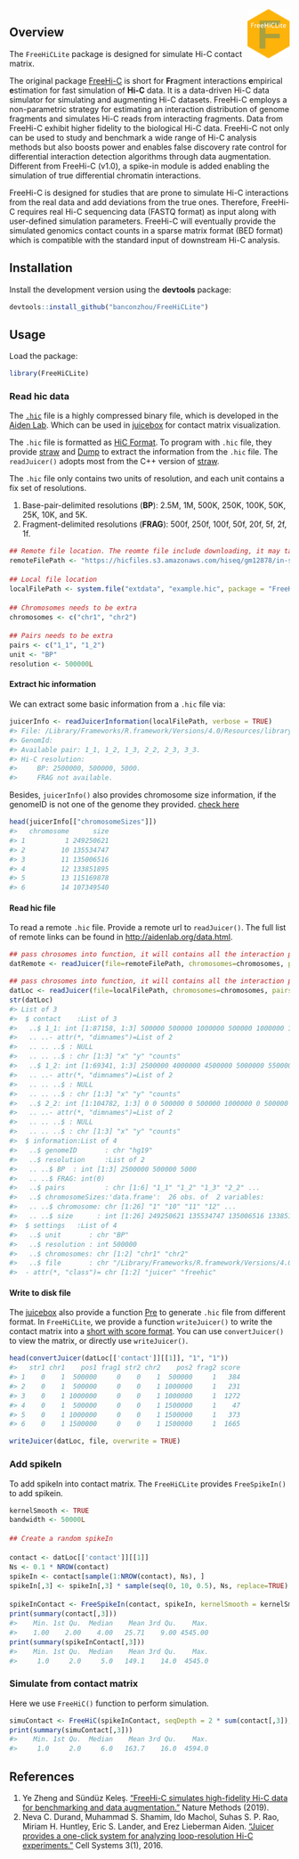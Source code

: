 
<!-- README.md is generated from README.Rmd. Please edit that file -->

<img src="man/figures/sticker.png" align="right" width="15%" height="15%" />

## Overview

The `FreeHiCLite` package is designed for simulate Hi-C contact matrix.

The original package [FreeHi-C](https://github.com/yezhengSTAT/FreeHiC)
is short for **Fr**agment interactions **e**mpirical **e**stimation for
fast simulation of **Hi-C** data. It is a data-driven Hi-C data
simulator for simulating and augmenting Hi-C datasets. FreeHi-C employs
a non-parametric strategy for estimating an interaction distribution of
genome fragments and simulates Hi-C reads from interacting fragments.
Data from FreeHi-C exhibit higher fidelity to the biological Hi-C data.
FreeHi-C not only can be used to study and benchmark a wide range of
Hi-C analysis methods but also boosts power and enables false discovery
rate control for differential interaction detection algorithms through
data augmentation. Different from FreeHi-C (v1.0), a spike-in module is
added enabling the simulation of true differential chromatin
interactions.

FreeHi-C is designed for studies that are prone to simulate Hi-C
interactions from the real data and add deviations from the true ones.
Therefore, FreeHi-C requires real Hi-C sequencing data (FASTQ format) as
input along with user-defined simulation parameters. FreeHi-C will
eventually provide the simulated genomics contact counts in a sparse
matrix format (BED format) which is compatible with the standard input
of downstream Hi-C analysis.

## Installation

Install the development version using the **devtools** package:

``` r
devtools::install_github("banconzhou/FreeHiCLite")
```

## Usage

Load the package:

``` r
library(FreeHiCLite)
```

### Read hic data

The [`.hic`](https://github.com/aidenlab/juicer/wiki/Data) file is a
highly compressed binary file, which is developed in the [Aiden
Lab](http://aidenlab.org/). Which can be used in
[juicebox](https://aidenlab.org/juicebox/) for contact matrix
visualization.

The `.hic` file is formatted as [HiC
Format](https://github.com/aidenlab/Juicebox/blob/master/HiCFormatV8.md).
To program with `.hic` file, they provide
[straw](https://github.com/aidenlab/straw) and
[Dump](https://github.com/aidenlab/juicer/wiki/Data-Extraction) to
extract the information from the `.hic` file. The `readJuicer()` adopts
most from the C++ version of [straw](https://github.com/aidenlab/straw).

The `.hic` file only contains two units of resolution, and each unit
contains a fix set of resolutions.

1.  Base-pair-delimited resolutions (**BP**): 2.5M, 1M, 500K, 250K,
    100K, 50K, 25K, 10K, and 5K.
2.  Fragment-delimited resolutions (**FRAG**): 500f, 250f, 100f, 50f,
    20f, 5f, 2f,
1f.

<!-- end list -->

``` r
## Remote file location. The reomte file include downloading, it may take a while
remoteFilePath <- "https://hicfiles.s3.amazonaws.com/hiseq/gm12878/in-situ/combined.hic"
 
## Local file location
localFilePath <- system.file("extdata", "example.hic", package = "FreeHiCLite")
 
## Chromosomes needs to be extra
chromosomes <- c("chr1", "chr2")

## Pairs needs to be extra
pairs <- c("1_1", "1_2")
unit <- "BP"
resolution <- 500000L
```

#### Extract hic information

We can extract some basic information from a `.hic` file via:

``` r
juicerInfo <- readJuicerInformation(localFilePath, verbose = TRUE)
#> File: /Library/Frameworks/R.framework/Versions/4.0/Resources/library/FreeHiCLite/extdata/example.hic
#> GenomId:
#> Available pair: 1_1, 1_2, 1_3, 2_2, 2_3, 3_3.
#> Hi-C resolution:
#>     BP: 2500000, 500000, 5000.
#>     FRAG not available.
```

Besides, `juicerInfo()` also provides chromosome size information, if
the genomeID is not one of the genome they provided. [check
here](https://github.com/aidenlab/juicer/wiki/Pre#usage)

``` r
head(juicerInfo[["chromosomeSizes"]])
#>   chromosome      size
#> 1          1 249250621
#> 2         10 135534747
#> 3         11 135006516
#> 4         12 133851895
#> 5         13 115169878
#> 6         14 107349540
```

#### Read hic file

To read a remote `.hic` file. Provide a remote url to `readJuicer()`.
The full list of remote links can be found in
<http://aidenlab.org/data.html>.

``` r
## pass chrosomes into function, it will contains all the interaction pairs
datRemote <- readJuicer(file=remoteFilePath, chromosomes=chromosomes, pairs = NULL, unit=unit, resolution=resolution)
```

``` r
## pass chrosomes into function, it will contains all the interaction pairs
datLoc <- readJuicer(file=localFilePath, chromosomes=chromosomes, pairs = NULL, unit=unit, resolution=resolution)
str(datLoc)
#> List of 3
#>  $ contact    :List of 3
#>   ..$ 1_1: int [1:87158, 1:3] 500000 500000 1000000 500000 1000000 1500000 500000 1000000 1500000 2000000 ...
#>   .. ..- attr(*, "dimnames")=List of 2
#>   .. .. ..$ : NULL
#>   .. .. ..$ : chr [1:3] "x" "y" "counts"
#>   ..$ 1_2: int [1:69341, 1:3] 2500000 4000000 4500000 5000000 5500000 6000000 7000000 8500000 9500000 10000000 ...
#>   .. ..- attr(*, "dimnames")=List of 2
#>   .. .. ..$ : NULL
#>   .. .. ..$ : chr [1:3] "x" "y" "counts"
#>   ..$ 2_2: int [1:104782, 1:3] 0 0 500000 0 500000 1000000 0 500000 1000000 1500000 ...
#>   .. ..- attr(*, "dimnames")=List of 2
#>   .. .. ..$ : NULL
#>   .. .. ..$ : chr [1:3] "x" "y" "counts"
#>  $ information:List of 4
#>   ..$ genomeID       : chr "hg19"
#>   ..$ resolution     :List of 2
#>   .. ..$ BP  : int [1:3] 2500000 500000 5000
#>   .. ..$ FRAG: int(0) 
#>   ..$ pairs          : chr [1:6] "1_1" "1_2" "1_3" "2_2" ...
#>   ..$ chromosomeSizes:'data.frame':  26 obs. of  2 variables:
#>   .. ..$ chromosome: chr [1:26] "1" "10" "11" "12" ...
#>   .. ..$ size      : int [1:26] 249250621 135534747 135006516 133851895 115169878 107349540 102531392 90354753 81195210 78077248 ...
#>  $ settings   :List of 4
#>   ..$ unit       : chr "BP"
#>   ..$ resolution : int 500000
#>   ..$ chromosomes: chr [1:2] "chr1" "chr2"
#>   ..$ file       : chr "/Library/Frameworks/R.framework/Versions/4.0/Resources/library/FreeHiCLite/extdata/example.hic"
#>  - attr(*, "class")= chr [1:2] "juicer" "freehic"
```

#### Write to disk file

The [juicebox](https://aidenlab.org/juicebox/) also provide a function
[Pre](https://github.com/aidenlab/juicer/wiki/Pre) to generate `.hic`
file from different format. In `FreeHiCLite`, we provide a function
`writeJuicer()` to write the contact matrix into a [short with score
format](https://github.com/aidenlab/juicer/wiki/Pre#short-with-score-format).
You can use `convertJuicer()` to view the matrix, or directly use
`writeJuicer()`.

``` r
head(convertJuicer(datLoc[['contact']][[1]], "1", "1"))
#>   str1 chr1    pos1 frag1 str2 chr2    pos2 frag2 score
#> 1    0    1  500000     0    0    1  500000     1   384
#> 2    0    1  500000     0    0    1 1000000     1   231
#> 3    0    1 1000000     0    0    1 1000000     1  1272
#> 4    0    1  500000     0    0    1 1500000     1    47
#> 5    0    1 1000000     0    0    1 1500000     1   373
#> 6    0    1 1500000     0    0    1 1500000     1  1665
```

``` r
writeJuicer(datLoc, file, overwrite = TRUE)
```

### Add spikeIn

To add spikeIn into contact matrix. The `FreeHiCLite` provides
`FreeSpikeIn()` to add spikein.

``` r
kernelSmooth <- TRUE
bandwidth <- 50000L

## Create a random spikeIn

contact <- datLoc[['contact']][[1]]
Ns <- 0.1 * NROW(contact)
spikeIn <- contact[sample(1:NROW(contact), Ns), ]
spikeIn[,3] <- spikeIn[,3] * sample(seq(0, 10, 0.5), Ns, replace=TRUE) # 3rd is the counts

spikeInContact <- FreeSpikeIn(contact, spikeIn, kernelSmooth = kernelSmooth, bandwidth = bandwidth)
print(summary(contact[,3]))
#>    Min. 1st Qu.  Median    Mean 3rd Qu.    Max. 
#>    1.00    2.00    4.00   25.71    9.00 4545.00
print(summary(spikeInContact[,3]))
#>    Min. 1st Qu.  Median    Mean 3rd Qu.    Max. 
#>     1.0     2.0     5.0   149.1    14.0  4545.0
```

### Simulate from contact matrix

Here we use `FreeHiC()` function to perform
simulation.

``` r
simuContact <- FreeHiC(spikeInContact, seqDepth = 2 * sum(contact[,3]), resolution = 5000L)
print(summary(simuContact[,3]))
#>    Min. 1st Qu.  Median    Mean 3rd Qu.    Max. 
#>     1.0     2.0     6.0   163.7    16.0  4594.0
```

## References

1.  Ye Zheng and Sündüz Keleş. [“FreeHi-C simulates high-fidelity Hi-C
    data for benchmarking and data
    augmentation.”](https://www.nature.com/articles/s41592-019-0624-3)
    Nature Methods (2019).
2.  Neva C. Durand, Muhammad S. Shamim, Ido Machol, Suhas S. P. Rao,
    Miriam H. Huntley, Eric S. Lander, and Erez Lieberman Aiden.
    [“Juicer provides a one-click system for analyzing loop-resolution
    Hi-C
    experiments.”](https://www.cell.com/cell-systems/fulltext/S2405-4712\(16\)30219-8)
    Cell Systems 3(1), 2016.
